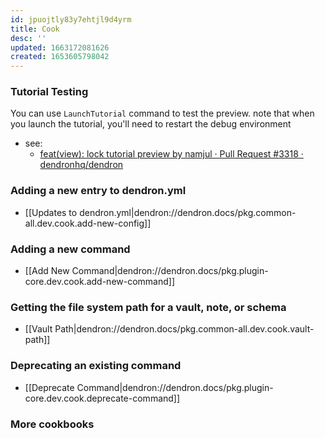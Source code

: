 ```yaml
---
id: jpuojtly83y7ehtjl9d4yrm
title: Cook
desc: ''
updated: 1663172081626
created: 1653605798042
---
```



### Tutorial Testing
You can use `LaunchTutorial` command to test the preview. note that when you launch the tutorial, you'll need to restart the debug environment
- see:
    - [feat(view): lock tutorial preview by namjul · Pull Request #3318 · dendronhq/dendron](https://github.com/dendronhq/dendron/pull/3318)

### Adding a new entry to dendron.yml
- [[Updates to dendron.yml|dendron://dendron.docs/pkg.common-all.dev.cook.add-new-config]]

### Adding a new command
- [[Add New Command|dendron://dendron.docs/pkg.plugin-core.dev.cook.add-new-command]]

### Getting the file system path for a vault, note, or schema
- [[Vault Path|dendron://dendron.docs/pkg.common-all.dev.cook.vault-path]]

### Deprecating an existing command
- [[Deprecate Command|dendron://dendron.docs/pkg.plugin-core.dev.cook.deprecate-command]]

### More cookbooks
